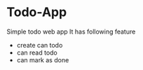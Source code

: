 # Todo-App
Simple todo web app 
It has following feature
- create can todo
- can read todo
- can mark as done